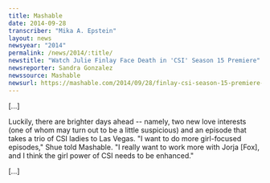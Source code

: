 ```yaml
---
title: Mashable
date: 2014-09-28
transcriber: "Mika A. Epstein"
layout: news
newsyear: "2014"
permalink: /news/2014/:title/
newstitle: "Watch Julie Finlay Face Death in 'CSI' Season 15 Premiere"
newsreporter: Sandra Gonzalez
newssource: Mashable
newsurl: https://mashable.com/2014/09/28/finlay-csi-season-15-premiere-clip
---
```


[...]

Luckily, there are brighter days ahead -- namely, two new love interests (one of whom may turn out to be a little suspicious) and an episode that takes a trio of CSI ladies to Las Vegas. "I want to do more girl-focused episodes," Shue told Mashable. "I really want to work more with Jorja [Fox], and I think the girl power of CSI needs to be enhanced."

[...]
